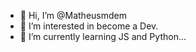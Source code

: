 - 👋 Hi, I’m @Matheusmdem
- 👀 I’m interested in become a Dev.
- 🌱 I’m currently learning JS and Python...

<!---
Matheusmdem/Matheusmdem is a ✨ special ✨ repository because its `README.md` (this file) appears on your GitHub profile.
You can click the Preview link to take a look at your changes.
--->
